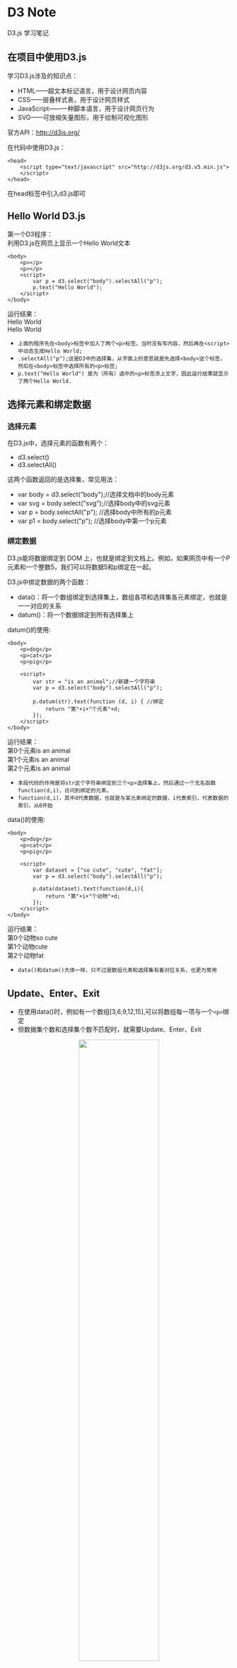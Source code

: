 ﻿# D3 Note

D3.js 学习笔记

## 在项目中使用D3.js

学习D3.js涉及的知识点：
- HTML——超文本标记语言，用于设计网页内容
- CSS——层叠样式表，用于设计网页样式
- JavaScript——一种脚本语言，用于设计网页行为
- SVG——可放缩矢量图形，用于绘制可视化图形

官方API：http://d3js.org/

在代码中使用D3.js：
```
<head>
	<script type="text/javascript" src="http://d3js.org/d3.v5.min.js">
	</script>
</head>
```
在head标签中引入d3.js即可





## Hello World D3.js

第一个D3程序：<br>
利用D3.js在网页上显示一个Hello World文本
```
<body>
    <p></p>
    <p></p>
    <script>
        var p = d3.select("body").selectAll("p");
        p.text("Hello World");
    </script>
</body>
```

运行结果：<br>
Hello World<br>
Hello World

- ```上面的程序先在<body>标签中加入了两个<p>标签，当时没有写内容，然后再在<script>中动态生成Hello World;```
- ```.selectAll("p");这是D3中的选择集，从字面上的意思就是先选择<body>这个标签，然后在<body>标签中选择所有的<p>标签;```
- ```p.text("Hello World") 是为（所有）选中的<p>标签添上文字，因此运行结果就显示了两个Hello World.```





## 选择元素和绑定数据
### 选择元素
在D3.js中，选择元素的函数有两个：
- d3.select() 
- d3.selectAll()

这两个函数返回的是选择集，常见用法：
- var body = d3.select("body");//选择文档中的body元素
- var svg = body.select("svg");//选择body中的svg元素
- var p = body.selectAll("p"); //选择body中所有的p元素
- var p1 = body.select("p");   //选择body中第一个p元素

### 绑定数据
D3.js能将数据绑定到 DOM 上，也就是绑定到文档上。例如，如果网页中有一个P元素和一个整数5，我们可以将数据5和p绑定在一起。

D3.js中绑定数据的两个函数：
- data()：将一个数组绑定到选择集上，数组各项和选择集各元素绑定，也就是一一对应的关系
- datum()：将一个数据绑定到所有选择集上

datum()的使用:
```
<body>
    <p>dog</p>
    <p>cat</p>
    <p>pig</p>

    <script>
        var str = "is an animal";//新建一个字符串
    	var p = d3.select("body").selectAll("p");

    	p.datum(str).text(function (d, i) { //绑定
    		return "第"+i+"个元素"+d;
    	});
    </script>
</body>
```

运行结果：<br>
第0个元素is an animal<br>
第1个元素is an animal<br>
第2个元素is an animal

- ```本段代码的作用是将str这个字符串绑定到三个<p>选择集上，然后通过一个无名函数function(d,i)，访问到绑定的元素。```
- ```function(d,i)，其中d代表数据，也就是与某元素绑定的数据，i代表索引，代表数据的索引，从0开始```

data()的使用:
```
<body>
    <p>dog</p>
    <p>cat</p>
    <p>pig</p>

    <script>
        var dataset = ["so cute", "cute", "fat"];
    	var p = d3.select("body").selectAll("p");

    	p.data(dataset).text(function(d,i){
    		return "第"+i+"个动物"+d;
    	});
    </script>
</body>
```

运行结果：<br>
第0个动物so cute<br>
第1个动物cute<br>
第2个动物fat

- ```data()和datum()大体一样，只不过是数组元素和选择集有着对应关系，也更为常用```





## Update、Enter、Exit
- 在使用data()时，例如有一个数组[3,6,9,12,15],可以将数组每一项与一个```<p>```绑定
- 但数据集个数和选择集个数不匹配时，就需要Update、Enter、Exit


<center><img width="60%" src="Vis/d3pics/1.jpg"/></center>

update和enter (上左图)：
```
数组[3,6,9,12,15]绑定到三个<p>上。数组的最后两个数没有可以绑定的元素
这时D3会建立两个空的元素与数组最后的两个数据相对，这部分就称为Enter
而有元素与数据对应的部分就称为Update
```

exit (上右图)：
```
数组[3]绑定到三个<p>上，最后两个<p>没有可绑定的数据，那么没有数据绑定的部分就称为Exit
```

Update与Enter的使用：
```
<body>
    <p>dog</p>
    <p>cat</p>
    <p>pig</p>
    
    <script>
    	var dataset = [3,6,9,12,15];
    	var p = d3.select("body").selectAll("p");
    	var update = p.data(dataset)//绑定数据,并得到update部分
    	var enter = update.enter();//得到enter部分
    	//update的处理
    	update.text(function(d,i){
    		return "update: "+d+",index: "+i;
    	})
    	//enter的处理
    	//这里需要先添加足够多的<p>，然后添加文本
    	var pEnter = enter.append("p")//添加足够多的<p>
    	pEnter.text(function(d,i){
    		return "enter: "+d+",index: "+i;
    	})
    </script>
</body>
```

运行结果：<br>
update: 3,index: 0<br>
update: 6,index: 1<br>
update: 9,index: 2<br>
enter: 12,index: 3<br>
enter: 15,index: 4


Update与Exit的使用：
```
<body>
    <p>dog</p>
    <p>cat</p>
    <p>pig</p>
    <p>rat</p>

    <script>
        var dataset = [3, 6];
    	var p = d3.select("body").selectAll("p");
    	var update = p.data(dataset)//绑定数据,得到update部分
    	var exit = update.exit();//得到exit部分
    	//update的处理
    	update.text(function(d,i){
    		return "update: "+d+",index: "+i;
    	})
    	//对于exit的处理通常是删除 ，但这里并没有这么做
    	exit.text(function(d,i){
    		return "exit";
    	})
    </script>
</body>
```

运行结果：<br>
update: 3,index: 0<br>
update: 6,index: 1<br>
exit<br>
exit

- ```在得到exit部分后，不需要使用append("xx")来添加元素，而enter需要```
- ```对于exit部分的处理通常是删除exit.remove();```





## 元素增删改查
### 选择元素
设body中有四个元素：
```
	<p>dog</p>
    <p>cat</p>
    <p>pig</p>
    <p>rat</p>
```

选择第一个元素```<p>```：
```
<script>
	var p = d3.select("body").select("p");
    p.style("color","red")
</script>
```

运行结果：<br>
<font color="#FF0000">dog</font><br>
cat<br>
pig<br>
rat

选择全部元素：
```
<script>
	var p = d3.select("body").selectAll("p");
	p.style("color","red");
</script>
```

运行结果：<br>
<font color="#FF0000">dog</font><br>
<font color="#FF0000">cat</font><br>
<font color="#FF0000">pig</font><br>
<font color="#FF0000">rat</font>

选择任意元素（根据属性选择）：
```
<script>
	// 设定元素属性，注意访问时需要加点和#，如：.myP2 #myP3
	<p>dog</p>
    <p class="myP2">cat</p>
    <p id="myP3">pig</p>
    <p>rat</p>
</script>
```
```
<script>
	// 根据class属性来选择特定的元素，id属性用法类似
	var p = d3.select("body").selectAll(".myP2");
	p.style("color","red");
</script>
```

运行结果：<br>
dog<br>
<font color="#FF0000">cat</font><br>
pig<br>
rat

选择任意元素（根据ID选择）：
```
	// 如果知道元素索引号，那么可以利用条件语句来选择我们需要的元素
	var dataset = [3,6,9,12];
    var p = d3.select("body").selectAll("p").data(dataset).text(function(d,i){
    	if(i==3){
    		d3.select(this).style("color","red");
    	}
    	return d;
    })
```

运行结果：<br>
3<br>
6<br>
9<br>
<font color="#FF0000">12</font><br>

### 插入元素
D3.js中有两种插入函数
- append()：在选择集尾部插入元素
- insert()：在选择集前面插入元素    

append()：
```
<script>
	// 先选择<body>元素，然后在其内部的最后添加一个新的<p>
	var p = d3.select("body")
    		.append("p")
    		.text("another animal")
    		.style("color","red");
</script>
```

运行结果：<br>
dog<br>
cat<br>
pig<br>
rat<br>
<font color="#FF0000">another animal</font>

insert()：
```
<script>
	var p = d3.select("body")
    		.insert("p","#myP3")
    		.text("insert an animal")
    		.style("color","red");
</script>
```

运行结果：<br>
dog<br>
cat<br>
<font color="#FF0000">insert an animal</font><br>
pig<br>
rat

- ```.insert("p","#myP3")表示在属性id为myP3的元素前面插入一个新的元素<p>```

### 删除元素
使用remove();即可：
```
<script>
	var p = d3.select("body")
    		.select("#myP3")
    		.remove();
</script>
```
删除了属性id为myP3的元素





## 第一个简单图表
图表绘制涉及的知识点：
- svg画布：svg绘制的是矢量图（还有canvas画布，JavaScript用来绘制2D图像的，是位图）
- rect元素：是d3中在svg中绘制矩形的元素
- g元素：分组的时候使用

### 画一个柱状图
```
	<body>
        <svg width="960" height="600"></svg>
        <script>
            // 准备数据
            var marge = { top: 60, bottom: 60, left: 60, right: 60 }//设置边距
            var dataset = [250, 210, 170, 130, 90];  //数据（表示矩形的宽度）

            //获取svg画布
            var svg = d3.select("svg");
            //定义一个用来装整个图表的分组，并设置他的位置
            var g = svg.append("g").attr("transform", "translate(" + marge.top + "," + marge.left + ")");

            //画矩形
            var rectHeight = 30;//设置每一个矩形的高度
            g.selectAll("rect")
    		    .data(dataset)
    		    .enter()
    		    .append("rect")
    		    .attr("x",20)//设置左上点的x
    		    .attr("y",function(d,i){//设置左上点的y
    		        return i*rectHeight;
    		    })
    		    .attr("width",function(d){//设置宽
    		        return d;
    		    })
    		    .attr("height",rectHeight-5)//设置长
    		    .attr("fill","blue");//颜色填充
        </script>
    </body>
```
- 其中.attr(xxxx)是用来设置属性的，而“transform”是用来设置位置
- 注意："translate("+marge.top+","+marge.left+")" 本质上是一个字符串，因为其中有变量，所以使用字符串拼接
-  .append("rect") 表示添加足够的rect元素（也就是enter的用法）

运行结果：
<iframe src="Vis/d3demo/d1.html" onload="this.before((this.contentDocument.body||this.contentDocument).children[0]);this.remove()"></iframe>





## 比例尺
比例尺在D3.js中是很重要的，可以这样理解d3.js中的比例尺：<br>
一种映射关系，从domain映射到range域

### 线性比例尺
线性比例尺指domain域和range域都可以连续变化：
```
<body>
    <script>
    	var dataset = [1.2, 2.3, 0.9, 1.5, 3.3];
    	var min = d3.min(dataset);//得到最小值
    	var max = d3.max(dataset);//得到最大值
    	var scaleLinear = d3.scaleLinear()
    						.domain([min,max])
    						.range([0,300]);
    	document.write("scaleLinear(1)输出："+scaleLinear(1));
    	d3.select("body").append("br");//换行
    	document.write("scaleLinear(2)输出："+scaleLinear(2));
    	d3.select("body").append("br");
    	document.write("scaleLinear(3.3)输出："+scaleLinear(3.3));
    </script>
</body>
```

运行结果：<br>
scaleLinear(1)输出：12.499999999999996<br>
scaleLinear(2)输出：137.5<br>
scaleLinear(3.3)输出：300

- ```.range([0,300]); 也就是[0.9,3.3]从映射到[0,300]```
- ```scaleLinear(3.3)，由映射关系可以知道，这里的输出为300```


### 序数比例尺
 序数比例尺指domain域和range域是离散的，也就是数组
 ```
<body>
    <script>
    	var index = [0,1,2,3,4];
    	var color = ["red","blue","yellow","black","green"];
    	var scaleOrdinal = d3.scaleOrdinal()
    						 .domain(index)
    						 .range(color);
    	document.write("scaleOrdinal(1)输出："+scaleOrdinal(1));
    	d3.select("body").append("br");//换行
    	document.write("scaleOrdinal(2)输出："+scaleOrdinal(2));
    	d3.select("body").append("br");
    	document.write("scaleOrdinal(4)输出："+scaleOrdinal(4));
    </script>
</body>
 ```

运行结果：<br>
scaleOrdinal(1)输出：blue<br>
scaleOrdinal(2)输出：yellow<br>
scaleOrdinal(4)输出：green

- ```.range(color); 建立一个序数比例尺```

### 用比例尺改进柱状图
```
<body>
    <svg width="200" height="600"></svg>
    <script>
    	var marge = {top:60,bottom:60,left:60,right:60}
    	var dataset = [ 2.5 , 2.1 , 1.7 , 1.3 , 0.9 ];  
    	
    	//定义一个线性比例尺
    	var scaleLinear = d3.scaleLinear()
    		.domain([0,d3.max(dataset)])
    		.range([0,300]);
    	
    	var svg = d3.select("svg");
    	var g = svg.append("g")
    		.attr("transform","translate("+marge.top+","+marge.left+")");
    	
    	var rectHeight = 30;
    	
    	g.selectAll("rect")
    		.data(dataset)
    		.enter()
    		.append("rect")
    		.attr("x",20)
    		.attr("y",function(d,i){
    			return i*rectHeight;
    		})
    		.attr("width",function(d){
    			return scaleLinear(d);//设置宽,并在这里使用比例尺
    		})
    		.attr("height",rectHeight-5)
    		.attr("fill","blue");
    </script>
</body>
```





## 建立坐标轴
- D3中没有现成的坐标轴图形，需要自己用其他组件拼凑而成。
- D3中提供了坐标轴组件，使得在SVG中绘制一个坐标轴变得像添加一个普通元素那样简单

坐标轴绘制涉及的知识点：
- call()函数

### 定义一个坐标轴
坐标轴是有朝向的，下面建立一个向下朝向、水平方向的坐标轴为例，其他朝向的（比如向左朝向的、垂直的坐标轴）类似：
```
<script>
	//为坐标轴定义一个线性比例尺
    var xScale = d3.scaleLinear()
    			   .domain([0,d3.max(dataset)])
    			   .range([0,250]);
    //定义一个坐标轴
    var xAxis = d3.axisBottom(xScale)//定义一个axis，由bottom可知，是朝下的
    			  .ticks(7);//设置刻度数目
    g.append("g").attr("transform","translate("+20+","+(dataset.length*rectHeight)+")")
    			 .call(xAxis);
</script>
```

- ```.attr(...)是设置位置信息的```
- ```call(xAxis)：xAxis是我们定义的一个坐标轴，它本身也是一个函数，这句话将新建的分组<g>传给xAxis()函数，用以绘制```
```上面这句话等价于：xAixs (g.append("g"));```

### 为柱状图添加坐标轴
一个完整的柱状图应该包括的元素有—矩形、文字、坐标轴，涉及的新知识点：
- d3.scaleBand()：这也是一个坐标轴，可以根据输入的domain的长度，等分rangeRound域（类比range域）
- d3.range()：可以返回一个等差数列

```
	<body>
        <svg width="800" height="600"></svg>
        <script>
    	    var marge = {top:60,bottom:60,left:60,right:60}
    	    var svg = d3.select("svg");//得到SVG画布
    	    var width = svg.attr("width");//得到画布的宽
    	    var height = svg.attr("height");//得到画布的长
    	    var g = svg.append("g").attr("transform","translate("+marge.top+","+marge.left+")");
    	
    	    var dataset = [10,20,30,23,13,40,27,35,20];
   
    	    var xScale = d3.scaleBand()
    					   .domain(d3.range(dataset.length))
    					   .rangeRound([0,width-marge.left-marge.right]);
    	    var xAxis = d3.axisBottom(xScale);
    		
    	    var yScale = d3.scaleLinear()
    					   .domain([0,d3.max(dataset)])
    					   .range([height-marge.top-marge.bottom,0]);
    	    var yAxis = d3.axisLeft(yScale);
    	
    	    g.append("g").attr("transform","translate("+0+","+(height-marge.top-marge.bottom)+")").call(xAxis);
    	    g.append("g").attr("transform","translate(0,0)").call(yAxis);
    		
    	    //绘制矩形和文字
    	    var gs = g.selectAll(".rect").data(dataset).enter().append("g");
    	
    	    //绘制矩形
    	    var rectPadding = 20;//矩形之间的间隙
    	    gs.append("rect")
    		    .attr("x",function(d,i){ return xScale(i)+rectPadding/2; })	
    		    .attr("y",function(d){ return yScale(d); })
    		    .attr("width",function(){ return xScale.step()-rectPadding; })
    		    .attr("height",function(d){ return height-marge.top-marge.bottom-yScale(d); })
    		    .attr("fill", "blue");

    	    //绘制文字
    	    gs.append("text")
    		    .attr("x",function(d,i){ return xScale(i)+rectPadding/2; })
    		    .attr("y",function(d){ return yScale(d); })
        	    .attr("dx",function(){ (xScale.step()-rectPadding)/2; })
        	    .attr("dy",20)
        	    .text(function(d){ return d; })
        </script>
    </body>
```

运行结果：
<iframe src="Vis/d3demo/d2.html" onload="this.before((this.contentDocument.body||this.contentDocument).children[0]);this.remove()"></iframe>






## 动态效果
制作动态效果需要以下新的知识点：
- .attr(xxx) .transition() .attr(xxx)，transition()表示添加过渡，也就是从前一个属性过渡到后一个属性
- .duration(2000)，表示过渡时间持续2秒
- .delay(500)，表示延迟0.4秒后再进行过渡
- .ease(d3.easeElasticInOut)表示过渡方式，这里和v3版本有区别

### 矩形过渡效果
```
	<script>
		gs.append("rect")
    	.attr("x",function(d,i){
    		return xScale(i)+rectPadding/2;
    	})	
    	.attr("y",function(d){//这里是要改变的，即初始状态
    		var min = yScale.domain()[0];
    		return yScale(min);//这里返回的是最大值
    	})
    	.attr("width",function(){
    		return xScale.step()-rectPadding;
    	})
    	.attr("height",function(d){//这里要改变，即初始状态
    		return 0;
    	})
    	.attr("fill","blue")
    	.transition()//添加过渡
    	.duration(2000)//持续时间
    	.delay(function(d,i){//延迟
    		return i*400;
    	})
    	.attr("y",function(d){//回到最终状态
    		return yScale(d);
    	})
    	.attr("height",function(d){//回到最终状态
    		return height-marge.top-marge.bottom-yScale(d);
    	})
	</script>
```

### 文字过渡效果
```
	<script>
		gs.append("text")
    	.attr("x",function(d,i){
    		return xScale(i)+rectPadding/2;
    	})
    	.attr("y",function(d){
           	var min = yScale.domain()[0];
    		return yScale(min);
        })
        .attr("dx",function(){
        	(xScale.step()-rectPadding)/2;
        })
        .attr("dy",20)
        .text(function(d){
        	return d;
        })
        .transition()
    	.duration(2000)
    	.delay(function(d,i){
    		return i*400;
    	})
        .attr("y",function(d){
    		return yScale(d);
    	});
	</script>
```

运行结果：
<iframe src="Vis/d3demo/d3.html" scrolling="no" frameborder="0" height="300" width="100%"></iframe>





## 用户交互



